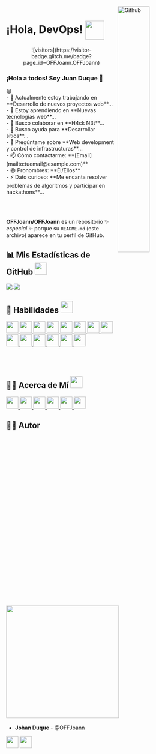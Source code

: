 <img width="41%" align="right" alt="Github" src="https://github.com/OFFJoann/OFFJoann.github.io/blob/main/assets/images/masthead.png" />

# ¡Hola, DevOps! <img align="center" src="https://raw.githubusercontent.com/MartinHeinz/MartinHeinz/master/wave.gif" width="50px">

<p align='center'>
    ![visitors](https://visitor-badge.glitch.me/badge?page_id=OFFJoann.OFFJoann)
</p>

### ¡Hola a todos! Soy Juan Duque 👋

<div size='20px'> 😄 
</div>
<div align="left">
- 🔭 Actualmente estoy trabajando en **Desarrollo de nuevos proyectos web**...<br>
- 🌱 Estoy aprendiendo en **Nuevas tecnologias web**...<br>
- 👯 Busco colaborar en **H4ck N3t**...<br>
- 🤔 Busco ayuda para **Desarrollar sitios**...<br>
- 💬 Pregúntame sobre **Web development y control de infrastructuras**...<br>
- 📫 Cómo contactarme: **[Email](mailto:tuemail@example.com)**<br>
- 😄 Pronombres: **Él/Ellos**<br>
- ⚡ Dato curioso: **Me encanta resolver problemas de algoritmos y participar en hackathons**...<br>
</div>

<br><br>

**OFFJoann/OFFJoann** es un repositorio ✨ _especial_ ✨ porque su `README.md` (este archivo) aparece en tu perfil de GitHub.

## 📊 Mis Estadísticas de GitHub <img src='https://media1.giphy.com/media/du3J3cXyzhj75IOgvA/giphy.gif?cid=ecf05e47x2g034i9pzwtzzsd3xgg2w9nr94t4tflbbgo3008&rid=giphy.gif' width='32px'>

<a href="https://github.com/anuraghazra/github-readme-stats">
    <img align="center" src="https://github-readme-stats.vercel.app/api?username=OFFJoann&count_private=true&show_icons=true&theme=dark" />
</a>
<a href="https://github.com/anuraghazra/convoychat">
    <img align="center" src="https://github-readme-stats.vercel.app/api/top-langs/?username=OFFJoann&theme=dark" />
</a>

## 🚀 Habilidades <img src='https://media2.giphy.com/media/QssGEmpkyEOhBCb7e1/giphy.gif?cid=ecf05e47a0n3gi1bfqntqmob8g9aid1oyj2wr3ds3mg700bl&rid=giphy.gif' width='32px'>

<a href="https://github.com/OFFJoann?tab=repositories&q=&type=&language=linux&sort="> <img width='32px' src='https://raw.githubusercontent.com/rahulbanerjee26/githubAboutMeGenerator/main/icons/linux.svg'> </a>
<a href="https://github.com/OFFJoann?tab=repositories&q=&type=&language=bash&sort="> <img width='32px' src='https://raw.githubusercontent.com/rahulbanerjee26/githubAboutMeGenerator/main/icons/bash.svg'> </a>
<a href="https://github.com/OFFJoann?tab=repositories&q=&type=&language=python&sort="> <img width='32px' src='https://raw.githubusercontent.com/rahulbanerjee26/githubAboutMeGenerator/main/icons/python.svg'> </a>
<a href="https://github.com/OFFJoann?tab=repositories&q=&type=&language=c&sort="> <img width='32px' src='https://raw.githubusercontent.com/rahulbanerjee26/githubAboutMeGenerator/main/icons/c.svg'> </a>
<a href="https://github.com/OFFJoann?tab=repositories&q=&type=&language=cpp&sort="> <img width='32px' src='https://raw.githubusercontent.com/rahulbanerjee26/githubAboutMeGenerator/main/icons/cpp.svg'> </a>
<a href="https://github.com/OFFJoann?tab=repositories&q=&type=&language=html&sort="> <img width='32px' src='https://raw.githubusercontent.com/rahulbanerjee26/githubAboutMeGenerator/main/icons/html.svg'> </a>
<a href="https://github.com/OFFJoann?tab=repositories&q=&type=&language=css&sort="> <img width='32px' src='https://raw.githubusercontent.com/rahulbanerjee26/githubAboutMeGenerator/main/icons/css.svg'> </a>
<a href="https://github.com/OFFJoann?tab=repositories&q=&type=&language=reactjs&sort="> <img width='32px' src='https://raw.githubusercontent.com/rahulbanerjee26/githubAboutMeGenerator/main/icons/reactjs.svg'> </a>
<a href="https://github.com/OFFJoann?tab=repositories&q=&type=&language=javascript&sort="> <img width='32px' src='https://raw.githubusercontent.com/rahulbanerjee26/githubAboutMeGenerator/main/icons/javascript.svg'> </a>
<a href="https://github.com/OFFJoann?tab=repositories&q=&type=&language=scikit&sort="> <img width='32px' src='https://raw.githubusercontent.com/rahulbanerjee26/githubAboutMeGenerator/main/icons/scikit.svg'> </a>
<a href="https://github.com/OFFJoann?tab=repositories&q=&type=&language=sqlite&sort="> <img width='32px' src='https://raw.githubusercontent.com/rahulbanerjee26/githubAboutMeGenerator/main/icons/sqlite.svg'> </a>
<a href="https://github.com/OFFJoann?tab=repositories&q=&type=&language=pytorch&sort="> <img width='32px' src='https://raw.githubusercontent.com/rahulbanerjee26/githubAboutMeGenerator/main/icons/pytorch.svg'> </a>
<a href="https://github.com/OFFJoann?tab=repositories&q=&type=&language=jekyll&sort="> <img width='32px' src='https://raw.githubusercontent.com/rahulbanerjee26/githubAboutMeGenerator/main/icons/jekyll.svg'> </a>
<a href="https://github.com/OFFJoann?tab=repositories&q=&type=&language=nginx&sort="> <img width='32px' src='https://raw.githubusercontent.com/rahulbanerjee26/githubAboutMeGenerator/main/icons/nginx.svg'> </a>

<br><br>

## 🧑‍💻 Acerca de Mí <img src='https://media2.giphy.com/media/QssGEmpkyEOhBCb7e1/giphy.gif?cid=ecf05e47a0n3gi1bfqntqmob8g9aid1oyj2wr3ds3mg700bl&rid=giphy.gif' width='32px'>

<a href="https://github.com/OFFJoann?tab=repositories&q=&type=&language=youtube&sort="> <img width='32px' src='https://raw.githubusercontent.com/rahulbanerjee26/githubAboutMeGenerator/main/icons/youtube.svg'> </a>
<a href="https://github.com/OFFJoann?tab=repositories&q=&type=&language=discord&sort="> <img width='32px' src='https://raw.githubusercontent.com/rahulbanerjee26/githubAboutMeGenerator/main/icons/discord.svg'> </a>
<a href="https://github.com/OFFJoann?tab=repositories&q=&type=&language=twitch&sort="> <img width='32px' src='https://raw.githubusercontent.com/rahulbanerjee26/githubAboutMeGenerator/main/icons/twitch.svg'> </a>
<a href='https://www.twitter.com/@OFFJoann'> <img width='32px' src='https://raw.githubusercontent.com/rahulbanerjee26/githubAboutMeGenerator/main/icons/twitter.svg'> </a>
<a href='https://www.github.com/OFFJoann'> <img width='32px' src='https://raw.githubusercontent.com/rahulbanerjee26/githubAboutMeGenerator/main/icons/github.svg'> </a>
<a href="https://github.com/OFFJoann?tab=repositories&q=&type=&language=hackerrank&sort="> <img width='32px' src='https://raw.githubusercontent.com/rahulbanerjee26/githubAboutMeGenerator/main/icons/hackerrank.svg'> </a>

## 👨‍💻 Autor <img src='https://raw.githubusercontent.com/ShahriarShafin/ShahriarShafin/main/Assets/handshake.gif' width='300px'>

* **Johan Duque** - @OFFJoann

<a href='https://www.twitter.com/@OFFJoann'> <img width='32px' align='center' src='https://raw.githubusercontent.com/rahulbanerjee26/githubAboutMeGenerator/main/icons/twitter.svg'></a>
<a href='https://www.github.com/OFFJoann'> <img width='32px' align='center' src='https://raw.githubusercontent.com/rahulbanerjee26/githubAboutMeGenerator/main/icons/github.svg'></a>
